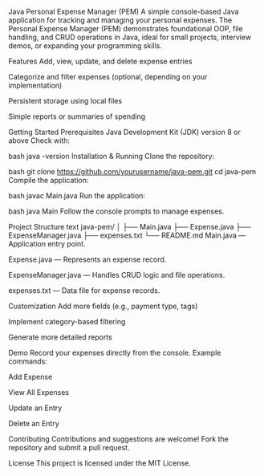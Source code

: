 Java Personal Expense Manager (PEM)
A simple console-based Java application for tracking and managing your personal expenses. The Personal Expense Manager (PEM) demonstrates foundational OOP, file handling, and CRUD operations in Java, ideal for small projects, interview demos, or expanding your programming skills.

Features
Add, view, update, and delete expense entries

Categorize and filter expenses (optional, depending on your implementation)

Persistent storage using local files

Simple reports or summaries of spending

Getting Started
Prerequisites
Java Development Kit (JDK) version 8 or above
Check with:

bash
java -version
Installation & Running
Clone the repository:

bash
git clone https://github.com/yourusername/java-pem.git
cd java-pem
Compile the application:

bash
javac Main.java
Run the application:

bash
java Main
Follow the console prompts to manage expenses.

Project Structure
text
java-pem/
│
├── Main.java
├── Expense.java
├── ExpenseManager.java
├── expenses.txt
└── README.md
Main.java — Application entry point.

Expense.java — Represents an expense record.

ExpenseManager.java — Handles CRUD logic and file operations.

expenses.txt — Data file for expense records.

Customization
Add more fields (e.g., payment type, tags)

Implement category-based filtering

Generate more detailed reports

Demo
Record your expenses directly from the console.
Example commands:

Add Expense

View All Expenses

Update an Entry

Delete an Entry

Contributing
Contributions and suggestions are welcome! Fork the repository and submit a pull request.

License
This project is licensed under the MIT License.
